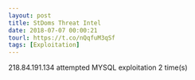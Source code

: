 ```yaml
---
layout: post
title: StDoms Threat Intel
date: 2018-07-07 00:00:21
tourl: https://t.co/nQqfuM3qSf
tags: [Exploitation]
---
```

218.84.191.134 attempted MYSQL exploitation 2 time(s)